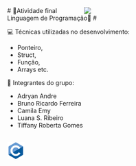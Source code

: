 <img src = "giphy.gif" width = "325px" align = "right">
# 👾Atividade final Linguagem de Programação👾 #
 
💻 Técnicas utilizadas no desenvolvimento: 
- Ponteiro, 
- Struct, 
- Função, 
- Arrays etc.

📌 Integrantes do grupo:
- Adryan Andre
- Bruno Ricardo Ferreira
- Camila Emy
- Luana S. Ribeiro
- Tiffany Roberta Gomes

<div>
<br>
  <img src="https://github.com/devicons/devicon/blob/master/icons/c/c-original.svg" title="C" alt="C" width="40" height="40"/>&nbsp;
</div>
